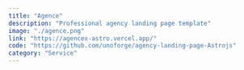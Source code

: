 ```yaml
---
title: "Agence"
description: "Professional agency landing page template"
image: "./agence.png"
link: "https://agencex-astro.vercel.app/"
code: "https://github.com/unoforge/agency-landing-page-Astrojs"
category: "Service"
---
```

